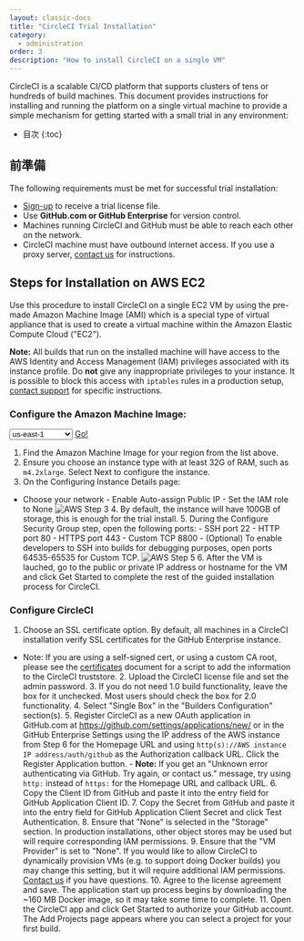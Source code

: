 ```yaml
---
layout: classic-docs
title: "CircleCI Trial Installation"
category:
  - administration
order: 3
description: "How to install CircleCI on a single VM"
---
```

CircleCI is a scalable CI/CD platform that supports clusters of tens or hundreds of build machines. This document provides instructions for installing and running the platform on a single virtual machine to provide a simple mechanism for getting started with a small trial in any environment:

- 目次
{:toc}

## 前準備

The following requirements must be met for successful trial installation:

- [Sign-up](https://circleci.com/enterprise-trial-install/) to receive a trial license file.
- Use **GitHub.com or GitHub Enterprise** for version control.
- Machines running CircleCI and GitHub must be able to reach each other on the network.
- CircleCI machine must have outbound internet access. If you use a proxy server, [contact us](https://support.circleci.com/hc/en-us/requests/new) for instructions.

## Steps for Installation on AWS EC2

Use this procedure to install CircleCI on a single EC2 VM by using the pre-made Amazon Machine Image (AMI) which is a special type of virtual appliance that is used to create a virtual machine within the Amazon Elastic Compute Cloud ("EC2").

**Note:** All builds that run on the installed machine will have access to the AWS Identity and Access Management (IAM) privileges associated with its instance profile. Do **not** give any inappropriate privileges to your instance. It is possible to block this access with `iptables` rules in a production setup, [contact support](https://support.circleci.com/hc/en-us) for specific instructions.

### Configure the Amazon Machine Image:

<script>
  var amiIds = {
  "ap-northeast-1": "ami-32e6d455",
  "ap-northeast-2": "ami-2cef3242",
  "ap-southeast-1": "ami-7f22a71c",
  "ap-southeast-2": "ami-21111b42",
  "eu-central-1": "ami-7a2ef015",
  "eu-west-1": "ami-ac1a14ca",
  "sa-east-1": "ami-70026d1c",
  "us-east-1": "ami-cb6f1add",
  "us-east-2": "ami-57c7e032",
  "us-west-1": "ami-059b818564104e5c6",
  "us-west-2": "ami-c24a2fa2"
  };

  var amiUpdateSelect = function() {
    var s = document.getElementById("ami-select");
    var region = s.options[s.selectedIndex].value;
    document.getElementById("ami-go").href = "https://console.aws.amazon.com/ec2/v2/home?region=" + region + "#LaunchInstanceWizard:ami=" + amiIds[region];
  };
  </script>

<select id="ami-select" onchange="amiUpdateSelect()"> <option value="ap-northeast-1">ap-northeast-1</option> <option value="ap-northeast-2">ap-northeast-2</option> <option value="ap-southeast-1">ap-southeast-1</option> <option value="ap-southeast-2">ap-southeast-2</option> <option value="eu-central-1">eu-central-1</option> <option value="eu-west-1">eu-west-1</option> <option value="sa-east-1">sa-east-1</option> <option value="us-east-1" selected="selected">us-east-1</option> <option value="us-east-2">us-east-2</option> <option value="us-west-1">us-west-1</option> <option value="us-west-2">us-west-2</option> </select> <a id="ami-go" href="" class="btn btn-success" data-analytics-action="{{ site.analytics.events.go_button_clicked }}" target="_blank">Go!</a>
<script>amiUpdateSelect();</script>

1. Find the Amazon Machine Image for your region from the list above. 
2. Ensure you choose an instance type with at least 32G of RAM, such as `m4.2xlarge`. Select Next to configure the instance.
3. On the Configuring Instance Details page: 

- Choose your network - Enable Auto-assign Public IP - Set the IAM role to None ![AWS Step 3]({{site.baseurl}}/assets/img/docs/single-box-step3.png) 4. By default, the instance will have 100GB of storage, this is enough for the trial install. 5. During the Configure Security Group step, open the following ports: - SSH port 22 - HTTP port 80 - HTTPS port 443 - Custom TCP 8800 - (Optional) To enable developers to SSH into builds for debugging purposes, open ports 64535-65535 for Custom TCP. ![AWS Step 5]({{site.baseurl}}/assets/img/docs/single-box-step5.png) 6. After the VM is lauched, go to the public or private IP address or hostname for the VM and click Get Started to complete the rest of the guided installation process for CircleCI.

### Configure CircleCI

1. Choose an SSL certificate option. By default, all machines in a CircleCI installation verify SSL certificates for the GitHub Enterprise instance. 

- Note: If you are using a self-signed cert, or using a custom CA root, please see the [certificates]({{site.baseurl}}/2.0/certificates/) document for a script to add the information to the CircleCI truststore. 2. Upload the CircleCI license file and set the admin password. 3. If you do not need 1.0 build functionality, leave the box for it unchecked. Most users should check the box for 2.0 functionality. 4. Select "Single Box" in the "Builders Configuration" section(s). 5. Register CircleCI as a new OAuth application in GitHub.com at <https://github.com/settings/applications/new/> or in the GitHub Enterprise Settings using the IP address of the AWS instance from Step 6 for the Homepage URL and using `http(s)://AWS instance IP address/auth/github` as the Authorization callback URL. Click the Register Application button. - **Note:** If you get an "Unknown error authenticating via GitHub. Try again, or contact us." message, try using `http:` instead of `https:` for the Homepage URL and callback URL. 6. Copy the Client ID from GitHub and paste it into the entry field for GitHub Application Client ID. 7. Copy the Secret from GitHub and paste it into the entry field for GitHub Application Client Secret and click Test Authentication. 8. Ensure that "None" is selected in the "Storage" section. In production installations, other object stores may be used but will require corresponding IAM permissions. 9. Ensure that the "VM Provider" is set to "None". If you would like to allow CircleCI to dynamically provision VMs (e.g. to support doing Docker builds) you may change this setting, but it will require additional IAM permissions. [Contact us](https://support.circleci.com/hc/en-us) if you have questions. 10. Agree to the license agreement and save. The application start up process begins by downloading the ~160 MB Docker image, so it may take some time to complete. 11. Open the CircleCI app and click Get Started to authorize your GitHub account. The Add Projects page appears where you can select a project for your first build.

<!---
## Installation in a Data Center

1. Launch a VM with at least 8GB of RAM, 100GB of disk space on the root volume, and a version of Linux that supports Docker, for example Ubuntu Trusty 14.04. 

2. Open ports 22 and 8800 to administrators, open ports 80 and 443 to all users, and optionally open ports 64535-65535 to developers to SSH into builds.

3. Install Replicated, the tool used to package and distribute CircleCI, by running the  `curl https://get.replicated.com/docker | sudo bash` command. **Note:** Docker must not use the device mapper storage driver. Check this by running `sudo docker info | grep "Storage Driver"`.)

4. Visit port 8800 on the machine in a web browser to complete the guided installation process.

5. Complete the process by choosing an SSL certificate option, uploading the license, setting the admin password and hostnames,  enabling GitHub OAuth registration, and defining protocol settings. The application start up process begins by downloading the ~160 MB docker image, so it may take some time to complete. 

6. Open the CircleCI app and click Get Started to authorize your GitHub account. The Add Projects page appears where you can select a project for your first build. 
-->
